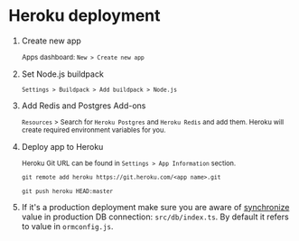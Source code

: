 # Heroku deployment

1. Create new app

   <small>Apps dashboard: `New > Create new app`</small>

2. Set Node.js buildpack

   <small>`Settings > Buildpack > Add buildpack > Node.js`</small>

3. Add Redis and Postgres Add-ons

   <small>`Resources` > Search for `Heroku Postgres` and `Heroku Redis` and add them. Heroku will create required environment variables for you.</small>

4. Deploy app to Heroku

   <small>

   Heroku Git URL can be found in `Settings > App Information` section.

   `git remote add heroku https://git.heroku.com/<app name>.git`

   `git push heroku HEAD:master`
   </small>

5. If it's a production deployment make sure you are aware of [synchronize](https://github.com/typeorm/typeorm/blob/master/docs/migrations.md#how-migrations-work) value in production DB connection: `src/db/index.ts`. By default it refers to value in `ormconfig.js`.
